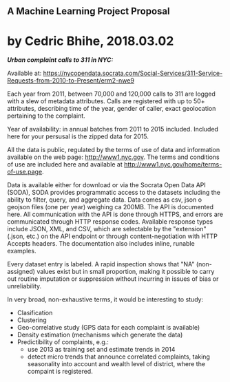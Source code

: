 ﻿##          A Machine Learning Project Proposal
#               by Cedric Bhihe, 2018.03.02


***Urban complaint calls to 311 in NYC:***

Available at: https://nycopendata.socrata.com/Social-Services/311-Service-Requests-from-2010-to-Present/erm2-nwe9


Each year from 2011, between 70,000 and 120,000 calls to 311 are logged with a slew of metadata attributes. Calls are registered with up to 50+ attributes, describing time of the year, gender of caller, exact geolocation pertaining to the complaint.

Year of availability: in annual batches from 2011 to 2015 included. Included here for your persusal is the zipped data for 2015.


All the data is public, regulated by the terms of use of data and information available on the web page: http://www1.nyc.gov.  The terms and conditions of use are included here and available at http://www1.nyc.gov/home/terms-of-use.page.


Data is available either for download or via the Socrata Open Data API (SODA), SODA provides programmatic access to the datasets including the ability to filter, query, and aggregate data.  Data comes as csv, json o geojson files (one per year) weighing ca 200MB.  The API is documented here. All communication with the API is done through HTTPS, and errors are communicated through HTTP response codes. Available response types include JSON, XML, and CSV, which are selectable by the "extension" (.json, etc.) on the API endpoint or through content-negotiation with HTTP Accepts headers.  The documentation also includes inline, runable examples.


Every dataset entry is labeled.  A rapid inspection shows that "NA" (non-assigned) values exist but in small proportion, making it possible to carry out routine imputation or suppression without incurring in issues of bias or unreliability.

In very broad, non-exhaustive terms, it would be interesting to study:

- Clasification
- Clustering
- Geo-correlative study (GPS data for each complaint is available)
- Density estimation (mechanisms which generate the data)
- Predictibility of complaints, e.g.:
	- use 2013 as training set and estimate trends in 2014
	- detect micro trends that announce correlated complaints, taking seasonality into account and wealth level of district, where the compaint is registered.
